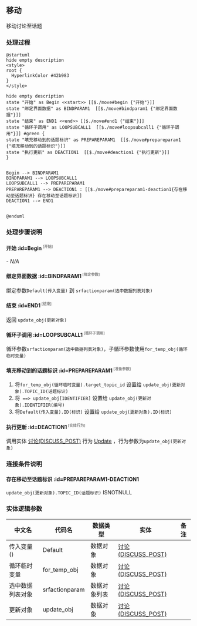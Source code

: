 ## 移动 <!-- {docsify-ignore-all} -->

   移动讨论至话题

### 处理过程

```plantuml
@startuml
hide empty description
<style>
root {
  HyperlinkColor #42b983
}
</style>

hide empty description
state "开始" as Begin <<start>> [[$./move#begin {"开始"}]]
state "绑定界面数据" as BINDPARAM1  [[$./move#bindparam1 {"绑定界面数据"}]]
state "结束" as END1 <<end>> [[$./move#end1 {"结束"}]]
state "循环子调用" as LOOPSUBCALL1  [[$./move#loopsubcall1 {"循环子调用"}]] #green {
state "填充移动到的话题标识" as PREPAREPARAM1  [[$./move#prepareparam1 {"填充移动到的话题标识"}]]
state "执行更新" as DEACTION1  [[$./move#deaction1 {"执行更新"}]]
}


Begin --> BINDPARAM1
BINDPARAM1 --> LOOPSUBCALL1
LOOPSUBCALL1 --> PREPAREPARAM1
PREPAREPARAM1 --> DEACTION1 : [[$./move#prepareparam1-deaction1{存在移动至话题标识} 存在移动至话题标识]]
DEACTION1 --> END1


@enduml
```


### 处理步骤说明

#### 开始 :id=Begin<sup class="footnote-symbol"> <font color=gray size=1>[开始]</font></sup>



*- N/A*
#### 绑定界面数据 :id=BINDPARAM1<sup class="footnote-symbol"> <font color=gray size=1>[绑定参数]</font></sup>



绑定参数`Default(传入变量)` 到 `srfactionparam(选中数据列表对象)`
#### 结束 :id=END1<sup class="footnote-symbol"> <font color=gray size=1>[结束]</font></sup>



返回 `update_obj(更新对象)`

#### 循环子调用 :id=LOOPSUBCALL1<sup class="footnote-symbol"> <font color=gray size=1>[循环子调用]</font></sup>



循环参数`srfactionparam(选中数据列表对象)`，子循环参数使用`for_temp_obj(循环临时变量)`
#### 填充移动到的话题标识 :id=PREPAREPARAM1<sup class="footnote-symbol"> <font color=gray size=1>[准备参数]</font></sup>



1. 将`for_temp_obj(循环临时变量).target_topic_id` 设置给  `update_obj(更新对象).TOPIC_ID(话题标识)`
2. 将` ==> update_obj[IDENTIFIER]` 设置给  `update_obj(更新对象).IDENTIFIER(编号)`
3. 将`Default(传入变量).ID(标识)` 设置给  `update_obj(更新对象).ID(标识)`

#### 执行更新 :id=DEACTION1<sup class="footnote-symbol"> <font color=gray size=1>[实体行为]</font></sup>



调用实体 [讨论(DISCUSS_POST)](module/Team/discuss_post.md) 行为 [Update](module/Team/discuss_post#行为) ，行为参数为`update_obj(更新对象)`


### 连接条件说明
#### 存在移动至话题标识 :id=PREPAREPARAM1-DEACTION1

`update_obj(更新对象).TOPIC_ID(话题标识)` ISNOTNULL


### 实体逻辑参数

|    中文名   |    代码名    |  数据类型    |  实体   |备注 |
| --------| --------| -------- | -------- | --------   |
|传入变量(<i class="fa fa-check"/></i>)|Default|数据对象|[讨论(DISCUSS_POST)](module/Team/discuss_post.md)||
|循环临时变量|for_temp_obj|数据对象|[讨论(DISCUSS_POST)](module/Team/discuss_post.md)||
|选中数据列表对象|srfactionparam|数据对象列表|[讨论(DISCUSS_POST)](module/Team/discuss_post.md)||
|更新对象|update_obj|数据对象|[讨论(DISCUSS_POST)](module/Team/discuss_post.md)||
